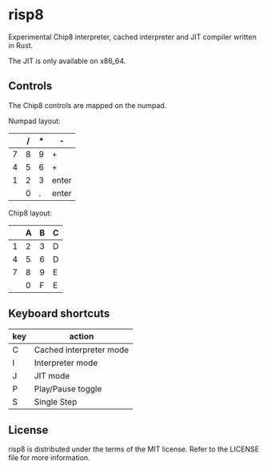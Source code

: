 # risp8

Experimental Chip8 interpreter, cached interpreter and JIT compiler written in Rust.

The JIT is only available on x86_64.

## Controls

The Chip8 controls are mapped on the numpad.

Numpad layout:

|   | / | * | - |
|---|---|---|---|
| 7 | 8 | 9 | + |
| 4 | 5 | 6 | + |
| 1 | 2 | 3 | enter |
|   | 0 | . | enter |

Chip8 layout:

|   | A | B | C |
|---|---|---|---|
| 1 | 2 | 3 | D |
| 4 | 5 | 6 | D |
| 7 | 8 | 9 | E |
|   | 0 | F | E |

## Keyboard shortcuts

| key | action |
| --- | --- |
|  C  | Cached interpreter mode |
|  I  | Interpreter mode |
|  J  | JIT mode |
|  P  | Play/Pause toggle |
|  S  | Single Step |

## License

risp8 is distributed under the terms of the MIT license. Refer to the LICENSE file for more information.
